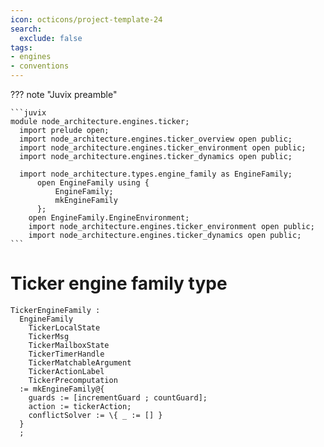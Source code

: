 ```yaml
---
icon: octicons/project-template-24
search:
  exclude: false
tags:
- engines
- conventions
---
```


??? note "Juvix preamble"

    ```juvix
    module node_architecture.engines.ticker;
      import prelude open;
      import node_architecture.engines.ticker_overview open public;
      import node_architecture.engines.ticker_environment open public;
      import node_architecture.engines.ticker_dynamics open public;

      import node_architecture.types.engine_family as EngineFamily;
          open EngineFamily using {
              EngineFamily;
              mkEngineFamily
          };
        open EngineFamily.EngineEnvironment;
        import node_architecture.engines.ticker_environment open public;
        import node_architecture.engines.ticker_dynamics open public;
    ```

# Ticker engine family type

<!-- --8<-- [start:ticker-engine-family] -->
```juvix
TickerEngineFamily : 
  EngineFamily
    TickerLocalState
    TickerMsg
    TickerMailboxState
    TickerTimerHandle
    TickerMatchableArgument
    TickerActionLabel
    TickerPrecomputation
  := mkEngineFamily@{
    guards := [incrementGuard ; countGuard];
    action := tickerAction;
    conflictSolver := \{ _ := [] }
  }
  ;
```
<!-- --8<-- [end:ticker-engine-family] -->


